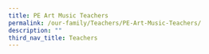 ```yaml
---
title: PE Art Music Teachers
permalink: /our-family/Teachers/PE-Art-Music-Teachers/
description: ""
third_nav_title: Teachers
---
```

